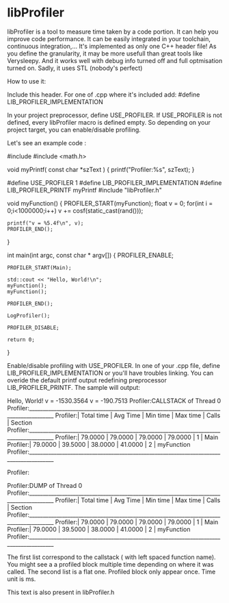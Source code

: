 libProfiler
===========


libProfiler is a tool to measure time taken by a code portion. It can help you improve code performance.
It can be easily integrated in your toolchain, continuous integration,...
It's implemented as only one C++ header file!
As you define the granularity, it may be more usefull than great tools like Verysleepy. And it
works well with debug info turned off and full optmisation turned on.
Sadly, it uses STL (nobody's perfect)

How to use it:

Include this header. For one of .cpp where it's included add:
#define LIB_PROFILER_IMPLEMENTATION

In your project preprocessor, define USE_PROFILER. If USE_PROFILER is not defined, every
libProfiler macro is defined empty. So depending on your project target, you can enable/disable
profiling.

Let's see an example code :


#include <iostream>
#include <math.h>

void myPrintf( const char *szText )
{
    printf("Profiler:%s", szText);
}


#define USE_PROFILER 1
#define LIB_PROFILER_IMPLEMENTATION
#define LIB_PROFILER_PRINTF myPrintf
#include "libProfiler.h"


void myFunction()
{
    PROFILER_START(myFunction);
    float v = 0;
    for(int i = 0;i<1000000;i++)
        v += cosf(static_cast<float>(rand()));

    printf("v = %5.4f\n", v);
    PROFILER_END();
}

int main(int argc, const char * argv[])
{
    PROFILER_ENABLE;

    PROFILER_START(Main);

    std::cout << "Hello, World!\n";
    myFunction();
    myFunction();

    PROFILER_END();

    LogProfiler();

    PROFILER_DISABLE;

    return 0;
}



Enable/disable profiling with USE_PROFILER.
In one of your .cpp file, define LIB_PROFILER_IMPLEMENTATION or you'll have troubles linking.
You can overide the default printf output redefining preprocessor LIB_PROFILER_PRINTF.
The sample will output:

Hello, World!
v = -1530.3564
v = -190.7513
Profiler:CALLSTACK of Thread 0
Profiler:_______________________________________________________________________________________
Profiler:| Total time   | Avg Time     |  Min time    |  Max time    | Calls  | Section
Profiler:_______________________________________________________________________________________
Profiler:|      79.0000 |      79.0000 |      79.0000 |      79.0000 |     1  | Main
Profiler:|      79.0000 |      39.5000 |      38.0000 |      41.0000 |     2  |   myFunction
Profiler:_______________________________________________________________________________________

Profiler:

Profiler:DUMP of Thread 0
Profiler:_______________________________________________________________________________________
Profiler:| Total time   | Avg Time     |  Min time    |  Max time    | Calls  | Section
Profiler:_______________________________________________________________________________________
Profiler:|      79.0000 |      79.0000 |      79.0000 |      79.0000 |      1 | Main
Profiler:|      79.0000 |      39.5000 |      38.0000 |      41.0000 |      2 | myFunction
Profiler:_______________________________________________________________________________________

The first list correspond to the callstack ( with left spaced function name). You might see a
a profiled block multiple time depending on where it was called.
The second list is a flat one. Profiled block only appear once.
Time unit is ms.

This text is also present in libProfiler.h
